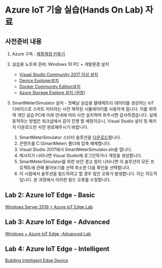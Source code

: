 # Azure IoT 기술 실습(Hands On Lab) 자료

## 사전준비 내용

1. Azure 구독 : [체험계정 만들기](https://azure.microsoft.com/ko-kr/free/)

1. 실습용 노트북 준비: Windows 10 PC + 개발환경 설치 
    * [Visual Studio Community 2017 이상 설치](https://www.visualstudio.com/ko/downloads/) 
    * [Device Explorer설치](https://github.com/Azure/azure-iot-sdk-csharp/releases/download/2019-1-4/SetupDeviceExplorer.msi)
    * [Docker Community Edition설치](https://docs.docker.com/docker-for-windows/install/)
    * [Azure Storage Explore 설치 (권장)](https://azure.microsoft.com/en-us/features/storage-explorer/)

 1. SmartMeterSimulator 설치 - 첫째날 실습용
 텔레메트리 데이터를 생성하는 IoT 디바이스로 스마트 미터라는 사전 제작된 시뮬레이터를 사용하게 됩니다. 이를 위하여 개인 실습 PC에 아래 안내에 따라 사전 설치하여 와주시면 감사하겠습니다. 실제 동작하는 방법은 워크샵에서 같이 진행 할 예정이오니, Visual Studio 설치 및 패키지 다운로드만 사전 완료해주시기 바랍니다.
    1. SmartMeterSimulator 스타터 솔루션을 [다운로드](https://bit.ly/2wMSwsH)합니다. 
    1. 콘텐츠를 C:\SmartMeter\ 폴더에 압축 해제합니다. 
    1. Visual Studio 2017에서 SmartMeterSimulator.sln을 엽니다.
    1. 메시지가 나타나면 Visual Studio에 로그인하거나 계정을 생성합니다.
    1. SmartMeterSimulator를 위한 보안 경고 창이 나타나면 이 솔루션의 모든 프로젝트에 관해 물어보기를 선택 취소한 다음 확인을 선택합니다. 
    1. 이 시점에서 솔루션을 빌드하려고 할 경우 많은 오류가 발생합니다. 이는 의도적입니다. 본 과정에서 이러한 빌드 오류를 수정합니다.


## Lab 2: Azure IoT Edge - Basic

[Windows Server 2019 + Azure IoT Edge Lab](lab2-edge-basic.md)

## Lab 3: Azure IoT Edge - Advanced 

[Windows + Azure IoT Edge -Advanced Lab](lab3-edge-advanced.md)

## Lab 4: Azure IoT Edge - Intelligent

[Building Intelligent Edge Device](lab4-edge-intelligent.md)